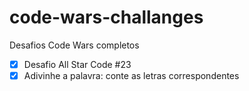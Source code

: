 # code-wars-challanges

Desafios Code Wars completos

- [x] Desafio All Star Code #23
- [x] Adivinhe a palavra: conte as letras correspondentes
